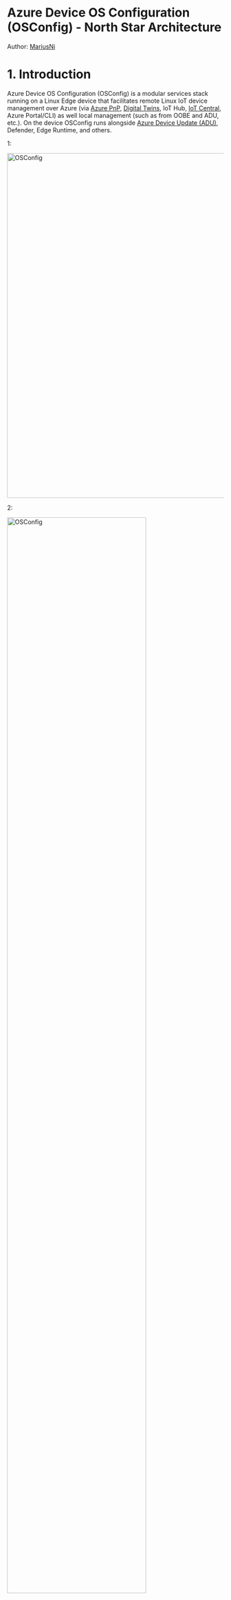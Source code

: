 Azure Device OS Configuration (OSConfig) - North Star Architecture
==================================================================
Author: [MariusNi](https://github.com/MariusNi)

# 1. Introduction

Azure Device OS Configuration (OSConfig) is a modular services stack running on a Linux Edge device that facilitates remote Linux IoT device management over Azure (via [Azure PnP](https://docs.microsoft.com/en-us/azure/iot-pnp/overview-iot-plug-and-play), [Digital Twins](https://github.com/Azure/opendigitaltwins-dtdl/blob/master/DTDL/v2/dtdlv2.md), IoT Hub, [IoT Central](https://azure.microsoft.com/en-us/services/iot-central/), Azure Portal/CLI) as well local management (such as from OOBE and ADU, etc.). On the device OSConfig runs alongside [Azure Device Update (ADU)](https://github.com/Azure/adu-private-preview), Defender, Edge Runtime, and others.

1:

<img src="assets/bigpicture.png" alt="OSConfig" width="800"/>

2:

<img src="assets/bigpicture.png" alt="OSConfig" width=80%/>

3:

<img src="assets/bigpicture.png" alt="OSConfig" width=80%>

This document describes the North Star architecture of this project. Its prime target is to guide the people who develop OSConfig. The doc can be also useful to anyone who is interested to learn about this project.
 
Core design principles for OSConfig are the following:

- Modular, decoupled architecture. 
- Portable and extensible to other management platforms.
- Simple and focused on what is truly needed.
- Not permanently tied to Azure IoT.
- Declarative style device management, Digital Twin-like.

Modular, decoupled architecture means that each layer in OSConfig can be detached from the other OSConfig layers above it and be directly invoked:

- The OSConfig Management Platform can be directly invoked by any management authority or agent over its Management Platform Interface (MPI). The platform is not permanently attached to the OSConfig PnP Agent and OSConfig is not permanently tied to Azure IoT.
- Each OSConfig Management Module can be directly invoked over the module's Management Module Interface (MMI), either in-proc or from separate process. The modules are not permanently attached to the platform.

In general:

- If only a module-specific function is needed, that module can be directly invoked over its MMI.
- If orchestrated functionality of multiple modules is needed, the Platform can be invoked over MPI.
- If remote reach over Azure and IoT Hub is needed, only then the PnP Agent becomes necessary.

The main way of contributing to and extending OSConfig is via developing new [OSConfig Management Modules](modules.md).

# 2. Overall OSConfig Architecture

This diagram shows the current North Star architecture of OSConfig. In this diagram and all other diagrams throughout this document the blue areas represents processes. Each component shown in this diagram is summarized in one of following sections of this document: 

<img src="assets/osconfig.png" alt="OSConfig North Star" width="700"/>

# 3. OSConfig PnP Agent

## 3.1. Introduction

The OSConfig PnP Agent handles communication with IoT Hub. The agent is a thin client running as a daemon (Linux background service) using the IoT Client APIs from the [Azure IoT PnP C SDK](https://github.com/Azure/azure-iot-sdk-c) to connect to the IoT Hub that receives Desired Twin updates from and makes Reported Twin updates to the IoT Hub. 

The agent relies on the [Azure Identity Services (AIS)](https://azure.github.io/iot-identity-service/) to obtain a module identity that allows it to connect to the IoT Hub alongside other locally present PnP agents. 

The agent communicates with the lower Management Platform over the Management Platform Interface (MPI) IPC REST API.

<img src="assets/pnpagent.png" alt="OSConfig PnP Agent" width="500"/>

The agent is completely decoupled from the platform and the modules. A new module can be installed, and necessary PnP interface(s) published as part of the OSConfig Model and that will be enough to make OSConfig use the respective module, without the need to recompile the agent or the platform.

## 3.2. AIS Client

The agent  uses the PnP C SDK's HTTP helper APIs to make GET and POST requests to the [Azure Identity Services (AIS)](https://azure.github.io/iot-identity-service/) (identity, key, certificates) to build the device/module identity to (re)connect to the IoT Hub with. 

## 3.3. IoT Hub Client

The agent's  IoT Hub Client parses the Desired Twin payload received from the IoT Hub to separate individual PnP property values. The agent does not attempt to parse the property values. 

## 3.5. MPI Client

The agent implements an MPI Client and it uses it to make Management Platform Interface (MPI) calls to the platform as IPC calls over HTTP and the Unix Domain Sockets (UDS) implemented by the platform.

## 3.6. Desired and Reported Twins

The twins start empty and gradually get filled in with content (desired, from the remote authority and reported, from the device). 

When the agent starts, it receives the full Desired Twin and dispatches that to the platform for modules. From there on, incremental changes of the Desired Twin are communicated to agent, one (full or partial) property at a time. 

In the opposite direction, OSConfig agent periodically updates the Reported Twin with one property value at a time, reading via the platform from the modules. 

# 4. OSConfig Management Platform

## 4.1. Introduction

The OSConfig Management Platform runs in its own daemon process. The platform communicates with the upper agents layer (such as: the OSConfig PnP Agent, Azure Device Update Agent, a TBD OOBE Agent -a concept of OOBE components calling the OSConfig platform, etc.) over the Management Platform Interface (MPI) REST API. 

The platform communicates to the lower modules layer over the Management Modules Interface (MMI) REST API.

<img src="assets/platform.png" alt="OSConfig Management Platform" width="600"/>
 
The platform includes the following main components:

- Management Platform Interface (MPI): MPI as an IPC REST API over HTTP and UDS. This is one of the entry points into the platform for management authorities/agents including OSConfig's own.
- Watcher: monitors for desired configuration file for updates. This is the other entry point into the platform, from both agentless and agent management authorities.
- Orchestrator: receives, orchestrates, serializes requests for modules into the Modules Manager. The management authorities and their agents can make their own MPI requests. The Orchestrator's role is to orchestrate between local and remote management authorities and also help orchestrate for each authority following the Module Interface Model (MIM) contracts and for PnP without modifying passing-through requests in either direction. 
- Modules Manager: receives serialized requests over the MPI C API, dispatches the requests to Module Hosts over the MMI REST API.
- MMI Client: makes MMI REST API calls to Module Hosts over HTTP and UDS. 

The platform also includes following utility/helper components:

- Telemetry: telemetry event writing for the agent, platform, and the modules.
- Logging: a logging library for the agent, platform and modules.
- Storage: a library for secure storage for the platform and the modules that need to persist state.
- Downloader: a library to help modules download files from Azure Storage. 

The platform is completely decoupled from the agent and the modules. The platform can function without the agent, invoked over the MPI. New modules can be installed without changing or recompiling the platform.

## 4.2. Management Platform Interface (MPI)

The Management Platform Interface (MPI) provides a way for the OSConfig Management Platform to be invoked by management authorities/Agents. 

The MPI has two different implementations:

- REST API over Unix Domain Sockets (UDS) for inter-process communication (IPC) with the agents.
- C API for internal in-process communication between the Orchestrator and the Modules Manager.

The MPI REST API is implemented as a Linux Static Library (.a), either alone or combined with the Orchestrator, linked into the platform's main binary, and exporting the REST API over Unix Domain Sockets (UDS). The agent clients make such MPI REST API calls over HTTP.

MPI REST API calls include GET (MpiGet, MpiGetReported) and POST (MpiSet, MpiSetDesired). 

The MPI C API header file is [src/platform/inc/Mpi.h](../src/platform/inc/Mpi.h)

The MPI is almost identical to the MMI, except that: 

- MMI has one extra method, MmiGetInfo, that each Management Module must implement but it is not needed for the MPI
- MPI has the MpiSetDesired and MpiGetReported that the MMI does not have.

For more details on the MMI C API and the similar MmiOpen, MmiClose, MmiFree, MmiSet and MmiGet see the [OSConfig Management Modules](modules.md) specification.

For more about MpiGetReported and MpiSetDesired see the next section.

### 4.2.1. Functional parity between local and remote management

In addition to the common MpiGet and MpiSet an additional pair of MpiGetReported and MpiSetDesired MPI calls are provided so local management authorities such as OOBE can contact the OSConfig Management Platform directly exchanging full or partial desired and reported payload like it happens for the Digital Twins in the following JSON format, including one or many MIM components and MIM objects:  

```
{"desired|reported":{"ComponentName":{"ObjectName":[{"StringSettingName":"some value","IntegerValueName":N,"BooleanValueName":true|false,"IntegerEnumerationSettingName":N,"StringArraySettingName":["StringArrayItemA","StringArrayItemB","StringArrayItemC"],"IntegerArraySettingName":[A,B,C],"StringMapSettingName":{"MapKeyX":"X","MapKeyY":"Y","MapKeyZ":"Z"},"IntegerMapSettingName":{"MapKeyX":X,"MapKeyY":Y,"MapKeyZ":Z}},{...}]},{"ObjectNameZ":{...}}},{"ComponentNameY":{...}}} 
```

Example:

```json
{"desired":{"CommandRunner":{"CommandArguments":{"CommandId":"726","Arguments":"ls", "Action":4}}, "Settings":{"DeviceHealthTelemetryConfiguration":2, "DeliveryOptimizationPolicies":{"PercentageDownloadThrottle":90,"CacheHostSource":2, "CacheHost":"Test cache host","CacheHostFallback":2021}}}} 
```

The RC/DC JSON format follows the MIM JSON format described in the [OSConfig Management Modules](modules.md) specification: one or several MIM JSONs being combined into one "desired"{...} or "reported"{...} JSON envelope. The JSON schema is TBD.

## 4.3. Watcher

The Watcher monitors a local Desired Configuration (DC) file and acts on detected file changes by making in-process MpiSetDesired calls to the Management Platform. The Watcher also makes in-process MpiGetReported calls to the Management Platform and writes the reported configuration to a local Reported Configuration (RC) file. 

The pair of DC and RC files are written in the JSON format summarized in previous section. These files act as local Device Twins. 

To protect against unauthorized access, the DC and RC files are restricted to root user read and write access only.

The  DC and RC files reside under /etc/osconfig/ as `/etc/osconfig/osconfig_desired.json` (the DC file) and `/etc/osconfig/osconfig_reported.json` (the RC file).

## 4.4. Orchestrator

The Orchestrator receives management requests from agents over the Management Platform Interface (MPI) IPC REST API. The Orchestrator combines the requests in a serial sequence that it feeds into the Module Manager to dispatch the requests to the respective Management Modules.

The Orchestrator can be implemented as a Linux Static Library (.a) either alone or combined with the MPI and linked into the platform's main binary.

<img src="assets/orchestration.png" alt="Orchestrator" width="500"/>

What the Orchestrator does:

- Receive management requests from one or multiple agent/management authority clients.
- Combines requests into one serial sequence. 
- Skips duplicate requests. For example, a duplicate request to set DeviceHealthTelemetry to Optional.
- Applies a certain order for requests simultaneously arriving from separate authorities per a list of priorities to be created as part of the configuration at /etc/osconfig/osconfig.json. For example, if a request to set DeviceHealthTelemetry to Optional arrives at the same time with a CommandArguments.Action.Shutdown to pipe them in this order. Or: NetworkConnections.DesiredConnectionConfiguration.Action=ChangeIpv4Address results in network connection loss to automatically invoke RollbackConnectionConfiguration.
- Return over the MPI to the agents the module responses from the Modules Manager.
 
What the Orchestrator does not do:

- Make multiple calls in parallel into the Modules Manager (such as over separate threads). The Orchestrator combines multiple parallel pipes into one single serial pipe and feeds MPI requests into the Modules Manager on a single thread.
- Retry failed requests on its own. The Management Modules can internally retry, the upper OSConfig stack, including the Orchestrator, should not automatically retry.
- Create new or modify requests in a way that is incompatible with the MIM contracts with Management Modules.

For PnP:

- The Orchestrator cannot change midway in the platform desired requests from the Twins and cannot change reported requests to the Twins - doing so violates the Twins-MIM contract.
- Once a desired object is set on the Twin, that object gets automatically re-applied to the device until it is corrected on the Twin by the remote authority. OSConfig can reject a desired payload but cannot correct that payload on the Twin. The device cannot change Desired Twin content.

## 4.5. Modules Manager
	
The Modules Manager receives serialized MPI C API requests from the Orchestrator and dispatches the requests over MMI to the appropriate Management Modules in the order they arrive. Also, the Modules Manager returns the modules responses to the Orchestrator. 

The Modules Manager is implemented as a Linux Static Library (.a) exporting the MPI C API. 

<img src="assets/modulesmanager.png" alt="Modules Manager" width="400"/>

What the Module Manager does:

- Searches for a locally installed module. Modules are installed as Dynamically Linked Shared Object libraries (.so) under a predefined location (such as:  /usr/lib/osconfig/ and /usr/local/lib/osconfig). 
- Dynamically loads and unloads the Module Shared Object library (.so) -or- forks and stops the Module Host process to load/unload the module.
- Forwards MPI calls as MMI to the module/Module Host.
- Issues MmiGetInfo to a loaded module/forked Module Host process to identify that module.
- Maintains an internal list of loaded modules/forked Module Hosts.
- (only when modules are loaded in-process by manager) Persists state and if a particular module crashes too many times, decide to not load that module anymore and fail any MPI calls for.  
- When two or more Modules implementing the same components are present, decides which module to load/fork using version info reported by the modules.
- Keeps a module loaded according to the respective module configuration either for the entire duration of the platform process or may decides to unload that module/stop the forked Module Host after a period of inactivity and reload/re-fork when a new request arrives.
- Keeps track of multiple parallel client MPI sessions.

What the Module Manager does not do:

- Orchestrate incoming requests among modules. The Modules Manager dispatches requests in the order they arrive from the Orchestrator. 
- Receive input from multiple callers. The Orchestrator orders the requests from multiple management authorities in one sequence that is feed into the Modules Manager.
- Retry the same MMI request to a module multiple times after a failure. The modules can internally retry, the upper OSConfig stack, including the Modules Manager shall not automatically retry.

## 4.6. Module Host 

The Module Host is a thin executable shell provided by OSConfig that wraps (loads) a Management Module (Dynamically Linked Shared Object library .so) and provides the Unix Domain Sockets (UDS) Module Management Interface (MMI) REST API on behalf of the loaded module which allows the module to be called by any management authority directly, by-passing rest of OSConfig, if needed. The Module Host communicates with the loaded module over the MMI C API that the module implements. 

If the modules are loaded directly in the parent OSConfig process they can communicate with each other with ease (for good and wrong), but also: one module can invade the privacy of other modules (and of the parent), and one module can crash and bring down the entire process. 

<img src="assets/modulehost.png" alt="Module Host" width="400"/>

Isolating the modules into their own processes makes it harder for them to inter-communicate but also makes them more secure.  The restriction for inter-module communication with the Module Host is compensated by the modules ability to contain multiple MIM components. For example, the Wi-Fi Configuration needs Wi-Fi Certificate Management, and these can be made into two MIM components hosted in the same Wi-Fi Module. 

For more details on the Module Interface Model (MIM) and MIM components see the [OSConfig Management Modules](modules.md) specification.

## 4.7. Module Management Interface (MMI) 

The Management Module Interface (MMI) is almost identical to the Management Platform Interface (MPI), except that: 

- MMI has one extra method, MmiGetInfo. 
- MPI has two additional methods, MpiSetDesired and MpiGetReported, that the MMI does not have.

Like the MPI, the MMI has two different implementations:

- REST API over Unix Domain Sockets (UDS) for inter-process communication (IPC) between the Management Platform (the Modules Manager) and the Module Hosts.
- C API for internal in-process communication between the Modules Hosts and their modules.

The MMI REST API allows modules to be directly called by any management authority if needed. This is also the main channel of communication of modules with the OSConfig Management Platform. This API is implemented as a Linux Static Library (.a) linked into the Module Host binary and exporting the REST API over Unix Domain Sockets (UDS). The MMI Client make such MPI REST API calls over HTTP.

REST API calls include: GET (MmiGet, MmiGetInfo) and POST (MmiSet).

The MMI C API header file is [src/modules/inc/Mmi.h](../src/modules/inc/Mmi.h)

For more details on the MMI C API including MmiGetInfo see the see the [OSConfig Management Modules](modules.md) specification.

## 4.8. Downloader

For requests that involve big data, instead of the actual data being transmitted over the MPI and MMI, download URI paths could be transmitted, pointing to desired configuration files uploaded (for example, on Azure Storage) by a Composer App (editor app for the desired configuration files).

<img src="assets/downloader.png" alt="Downloader" width="700"/> 
 
The Downloader can be a Dynamically Linked Shared Object library (.so) provided by OSConfig for benefit of both OSConfig Management Platform (when downloads go into platform - see B) and (where this is mostly expected to be needed - see A) for Management Modules. The modules would load this dynamic Downloader library in their Module Host processes and invoke the Downloader API.

## 4.9. Storage

The OSConfig Management Platform and the Management Modules may need to persist data, saving it locally on disk to be available across device reboot. To make it easier for module developers, OSConfig can provide a Storage component as a Dynamically Linked Shared Object library (.so)  with an API for secure data storage, retrieval, and erase (where the storage files would be managed by OSConfig).

## 4.10. Logging

OSConfig provides a Logging library component that makes it easy for all OSConfig components to log in a standard fashion to date and time stamped self-rolled log files.

For more details on the Logging library and its use by modules see the [OSConfig Management Modules](modules.md) specification.

## 4.11. Telemetry

The OSConfig Agents and the OSConfig Management Platform have their own Telemetry Providers and write events using [TraceLogging](https://github.com/microsoft/tracelogging). To provide a Telemetry helper library for Modules on top of existing TraceLogging is not yet decided.

## 4.12. Monitoring

Not shown in diagrams is monitoring for device configuration changes. One way monitoring can be done on Linux is via [OSQuery](https://www.osquery.io/) targeted or device wide snapshots deltas. This can be done with an OSQuery Module.

# 5. OSConfig Management Modules

## 5.1. Introduction

Each Management Module typically implements one OS configuration function. OSConfig isolates the module from the [PnP](https://docs.microsoft.com/en-us/azure/iot-pnp/overview-iot-plug-and-play) and the [Digital Twins Definition Language (DTDL)](https://github.com/Azure/opendigitaltwins-dtdl/blob/master/DTDL/v2/dtdlv2.md) protocols and from the Edge authentication with the IoT Hub. OSConfig communicates with the Module over a Module Interface Model (MIM) and the Management Module Interface (MMI) that each module implements. The module developer is not required to learn Azure IoT technologies like PnP,  DTDL, DPS, AIS, etc. and instead can focus on designing the PnP-agnostic MIM and the module implementation.

<img src="assets/modules.png" alt="Management Modules" width="800"/> 

Modules are implemented as Dynamically Linked Shared Object libraries (.so). Each Module runs loaded into its own Module Host process, isolated from the other modules.  The Module Hosts implement the Management Module Interface (MMI) as an IPC REST API and make MMI C API calls into their hosted modules.

In summary, each module must:

- Be a Dynamically Linked Shared Object library (.so).
- Implement the Management Module Interface (MMI) API.
- Model the MMI data following a Module Interface Model (MIM). 
- Log operation and errors via the OSConfig's logging library.
- Be able to function in isolation, all by itself. 
- Not require any additional change in the OSConfig stack.
- Be completely decoupled from other modules and from the rest of the OSConfig stack.

For more information about modules see the [OSConfig Management Modules](modules.md) specification.
 
## 5.2. Module Interface Model (MIM)

The Module Interface Model (MIM) is a PnP/DTDL-agnostic model  that is composed of components, objects, and settings. A module that can be described by a set of components, objects and settings can be translated to PnP and DTDL and still be generic enough so it could be reused for other platforms. 

The Module Management Interface (MMI) is used to transport desired and reported object payloads (to and from the module) that follow the MIM. 

This model assumes a declarative style of communication between the upper layer and the module, where the desired and reported configuration of the device is communicated in bulk (for PnP this configuration being stored on the Twins), not a procedural style with multi-step negotiation.

For more information about the MIM see the [OSConfig Management Modules](modules.md) specification.

## 5.3. OSQuery Module

The OSQuery Module implements an adapter for [OSQuery](https://www.osquery.io/). This module can support multiple MIM components and PnP interfaces that are read-only (all reported, no desired configuration) and leverage OSQuery to retrieve the respective configuration from the device. To be decided.